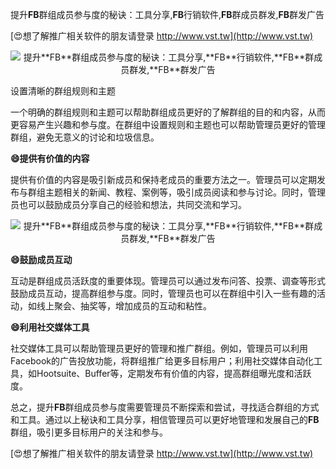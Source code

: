 提升**FB**群组成员参与度的秘诀：工具分享,**FB**行销软件,**FB**群成员群发,**FB**群发广告

[😍想了解推广相关软件的朋友请登录 http://www.vst.tw](http://www.vst.tw)

 <center><img src="https://vst.tw/MP4/tuiguang/png/3.png" alt="提升**FB**群组成员参与度的秘诀：工具分享,**FB**行销软件,**FB**群成员群发,**FB**群发广告"></center>

设置清晰的群组规则和主题

一个明确的群组规则和主题可以帮助群组成员更好的了解群组的目的和内容，从而更容易产生兴趣和参与度。在群组中设置规则和主题也可以帮助管理员更好的管理群组，避免无意义的讨论和垃圾信息。

**😄提供有价值的内容**

提供有价值的内容是吸引新成员和保持老成员的重要方法之一。管理员可以定期发布与群组主题相关的新闻、教程、案例等，吸引成员阅读和参与讨论。同时，管理员也可以鼓励成员分享自己的经验和想法，共同交流和学习。

 <center><img src="https://vst.tw/MP4/tuiguang/png/4.png" alt="提升**FB**群组成员参与度的秘诀：工具分享,**FB**行销软件,**FB**群成员群发,**FB**群发广告"></center>

**😄鼓励成员互动**

互动是群组成员活跃度的重要体现。管理员可以通过发布问答、投票、调查等形式鼓励成员互动，提高群组参与度。同时，管理员也可以在群组中引入一些有趣的活动，如线上聚会、抽奖等，增加成员的互动和粘性。

**😄利用社交媒体工具**

社交媒体工具可以帮助管理员更好的管理和推广群组。例如，管理员可以利用Facebook的广告投放功能，将群组推广给更多目标用户；利用社交媒体自动化工具，如Hootsuite、Buffer等，定期发布有价值的内容，提高群组曝光度和活跃度。

总之，提升**FB**群组成员参与度需要管理员不断探索和尝试，寻找适合群组的方式和工具。通过以上秘诀和工具分享，相信管理员可以更好地管理和发展自己的**FB**群组，吸引更多目标用户的关注和参与。

[😍想了解推广相关软件的朋友请登录 http://www.vst.tw](http://www.vst.tw)



